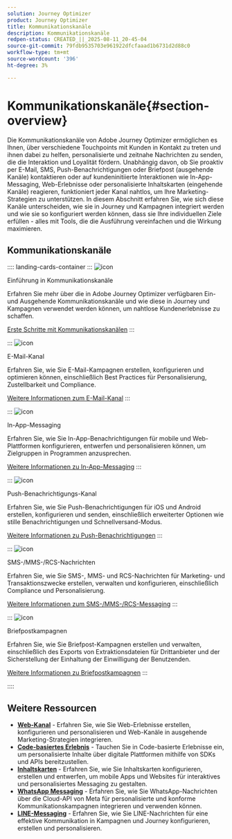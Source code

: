 ```yaml
---
solution: Journey Optimizer
product: Journey Optimizer
title: Kommunikationskanäle
description: Kommunikationskanäle
redpen-status: CREATED_||_2025-08-11_20-45-04
source-git-commit: 79fdb9535703e961922dfcfaaad1b6731d2d88c0
workflow-type: tm+mt
source-wordcount: '396'
ht-degree: 3%

---
```



# Kommunikationskanäle{#section-overview}

Die Kommunikationskanäle von Adobe Journey Optimizer ermöglichen es Ihnen, über verschiedene Touchpoints mit Kunden in Kontakt zu treten und ihnen dabei zu helfen, personalisierte und zeitnahe Nachrichten zu senden, die die Interaktion und Loyalität fördern. Unabhängig davon, ob Sie proaktiv per E-Mail, SMS, Push-Benachrichtigungen oder Briefpost (ausgehende Kanäle) kontaktieren oder auf kundeninitiierte Interaktionen wie In-App-Messaging, Web-Erlebnisse oder personalisierte Inhaltskarten (eingehende Kanäle) reagieren, funktioniert jeder Kanal nahtlos, um Ihre Marketing-Strategien zu unterstützen. In diesem Abschnitt erfahren Sie, wie sich diese Kanäle unterscheiden, wie sie in Journey und Kampagnen integriert werden und wie sie so konfiguriert werden können, dass sie Ihre individuellen Ziele erfüllen - alles mit Tools, die die Ausführung vereinfachen und die Wirkung maximieren.

## Kommunikationskanäle

:::: landing-cards-container
:::
![icon](https://cdn.experienceleague.adobe.com/icons/book.svg)

Einführung in Kommunikationskanäle

Erfahren Sie mehr über die in Adobe Journey Optimizer verfügbaren Ein- und Ausgehende Kommunikationskanäle und wie diese in Journey und Kampagnen verwendet werden können, um nahtlose Kundenerlebnisse zu schaffen.

[Erste Schritte mit Kommunikationskanälen](../using/channels/gs-channels.md)
:::

:::
![icon](https://cdn.experienceleague.adobe.com/icons/envelope.svg)

E-Mail-Kanal

Erfahren Sie, wie Sie E-Mail-Kampagnen erstellen, konfigurieren und optimieren können, einschließlich Best Practices für Personalisierung, Zustellbarkeit und Compliance.

[Weitere Informationen zum E-Mail-Kanal](email-landing-page.md)
:::

:::
![icon](https://cdn.experienceleague.adobe.com/icons/mobile.svg)

In-App-Messaging

Erfahren Sie, wie Sie In-App-Benachrichtigungen für mobile und Web-Plattformen konfigurieren, entwerfen und personalisieren können, um Zielgruppen in Programmen anzusprechen.

[Weitere Informationen zu In-App-Messaging](in-app-landing-page.md)
:::

:::
![icon](https://cdn.experienceleague.adobe.com/icons/bell.svg)

Push-Benachrichtigungs-Kanal

Erfahren Sie, wie Sie Push-Benachrichtigungen für iOS und Android erstellen, konfigurieren und senden, einschließlich erweiterter Optionen wie stille Benachrichtigungen und Schnellversand-Modus.

[Weitere Informationen zu Push-Benachrichtigungen](push-landing-page.md)
:::

:::
![icon](https://cdn.experienceleague.adobe.com/icons/comment-dots.svg)

SMS-/MMS-/RCS-Nachrichten

Erfahren Sie, wie Sie SMS-, MMS- und RCS-Nachrichten für Marketing- und Transaktionszwecke erstellen, verwalten und konfigurieren, einschließlich Compliance und Personalisierung.

[Weitere Informationen zum SMS-/MMS-/RCS-Messaging](sms-landing-page.md)
:::

:::
![icon](https://cdn.experienceleague.adobe.com/icons/mail-bulk.svg)

Briefpostkampagnen

Erfahren Sie, wie Sie Briefpost-Kampagnen erstellen und verwalten, einschließlich des Exports von Extraktionsdateien für Drittanbieter und der Sicherstellung der Einhaltung der Einwilligung der Benutzenden.

[Weitere Informationen zu Briefpostkampagnen](direct-mail-landing-page.md)
:::

::::


## Weitere Ressourcen

- **[Web-Kanal](web-landing-page.md)** - Erfahren Sie, wie Sie Web-Erlebnisse erstellen, konfigurieren und personalisieren und Web-Kanäle in ausgehende Marketing-Strategien integrieren.
- **[Code-basiertes Erlebnis](code-based-experience-landing-page.md)** - Tauchen Sie in Code-basierte Erlebnisse ein, um personalisierte Inhalte über digitale Plattformen mithilfe von SDKs und APIs bereitzustellen.
- **[Inhaltskarten](content-card-landing-page.md)** - Erfahren Sie, wie Sie Inhaltskarten konfigurieren, erstellen und entwerfen, um mobile Apps und Websites für interaktives und personalisiertes Messaging zu gestalten.
- **[WhatsApp Messaging](whatsapp-landing-page.md)** - Erfahren Sie, wie Sie WhatsApp-Nachrichten über die Cloud-API von Meta für personalisierte und konforme Kommunikationskampagnen integrieren und verwenden können.
- **[LINE-Messaging](line-landing-page.md)** - Erfahren Sie, wie Sie LINE-Nachrichten für eine effektive Kommunikation in Kampagnen und Journey konfigurieren, erstellen und personalisieren.

